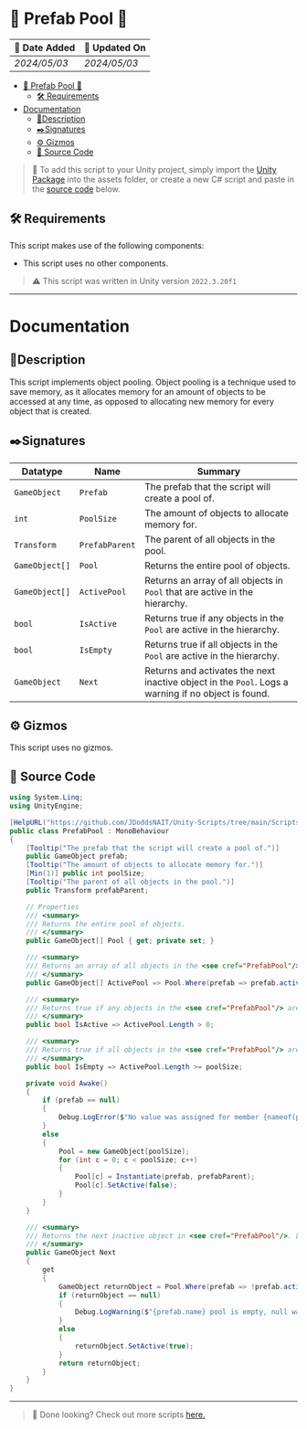 # 🎱 Prefab Pool 🎱

| 📆 Date Added | 📆 Updated On |
|-|-|
|*2024/05/03*|*2024/05/03*|

- [🎱 Prefab Pool 🎱](#-prefab-pool-)
  - [🛠️ Requirements](#️-requirements)
- [Documentation](#documentation)
  - [📖Description](#description)
  - [✒️Signatures](#️signatures)
  - [⚙️ Gizmos](#️-gizmos)
  - [💾 Source Code](#-source-code)

> :paperclip: To add this script to your Unity project, simply import the [Unity Package](./) into the assets folder, or create a new C# script and paste in the [source code](#-source-code) below.

## 🛠️ Requirements

This script makes use of the following components:
- This script uses no other components.

> :warning: This script was written in Unity version `2022.3.20f1`

---
# Documentation

## 📖Description
This script implements object pooling. Object pooling is a technique used to save memory, as it allocates memory for an amount of objects to be accessed at any time, as opposed to allocating new memory for every object that is created.

## ✒️Signatures
| Datatype | Name | Summary |
|-|-|-|
| `GameObject` | `Prefab` | The prefab that the script will create a pool of. |
| `int` | `PoolSize` | The amount of objects to allocate memory for. |
| `Transform` | `PrefabParent` | The parent of all objects in the pool. |
| `GameObject[]` | `Pool` | Returns the entire pool of objects. |
| `GameObject[]` | `ActivePool` | Returns an array of all objects in `Pool` that are active in the hierarchy. |
| `bool` | `IsActive` | Returns true if any objects in the `Pool` are active in the hierarchy. |
| `bool` | `IsEmpty` | Returns true if all objects in the `Pool` are active in the hierarchy. |
| `GameObject` | `Next` | Returns and activates the next inactive object in the `Pool`. Logs a warning if no object is found. |

## ⚙️ Gizmos

This script uses no gizmos.

## 💾 Source Code
``` cs
using System.Linq;
using UnityEngine;

[HelpURL("https://github.com/JDoddsNAIT/Unity-Scripts/tree/main/Scripts/Prefab-Pool")]
public class PrefabPool : MonoBehaviour
{
    [Tooltip("The prefab that the script will create a pool of.")]
    public GameObject prefab;
    [Tooltip("The amount of objects to allocate memory for.")]
    [Min(1)] public int poolSize;
    [Tooltip("The parent of all objects in the pool.")]
    public Transform prefabParent;

    // Properties
    /// <summary>
    /// Returns the entire pool of objects.
    /// </summary>
    public GameObject[] Pool { get; private set; }

    /// <summary>
    /// Returns an array of all objects in the <see cref="PrefabPool"/> that are active in the hierarchy.
    /// </summary>
    public GameObject[] ActivePool => Pool.Where(prefab => prefab.activeInHierarchy).ToArray();

    /// <summary>
    /// Returns true if any objects in the <see cref="PrefabPool"/> are active in the hierarchy.
    /// </summary>
    public bool IsActive => ActivePool.Length > 0;

    /// <summary>
    /// Returns true if all objects in the <see cref="PrefabPool"/> are active in the hierarchy.
    /// </summary>
    public bool IsEmpty => ActivePool.Length >= poolSize;

    private void Awake()
    {
        if (prefab == null)
        {
            Debug.LogError($"No value was assigned for member {nameof(prefab)} on {this.gameObject.name}.");
        }
        else
        {
            Pool = new GameObject[poolSize];
            for (int c = 0; c < poolSize; c++)
            {
                Pool[c] = Instantiate(prefab, prefabParent);
                Pool[c].SetActive(false);
            }
        }
    }

    /// <summary>
    /// Returns the next inactive object in <see cref="PrefabPool"/>. Logs a warning if no object is found.
    /// </summary>
    public GameObject Next
    {
        get
        {
            GameObject returnObject = Pool.Where(prefab => !prefab.activeInHierarchy).FirstOrDefault();
            if (returnObject == null)
            {
                Debug.LogWarning($"{prefab.name} pool is empty, null was returned.");
            }
            else
            {
                returnObject.SetActive(true);
            }
            return returnObject;
        }
    }
}

```
---
> :paperclip: Done looking? Check out more scripts [here.](../)
